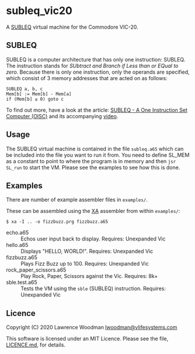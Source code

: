 subleq_vic20
============

A [SUBLEQ](https://techtinkering.com/articles/subleq-a-one-instruction-set-computer/ "SUBLEQ - A One Instruction Set Computer (OISC)") virtual machine for the Commodore VIC-20.


SUBLEQ
------
SUBLEQ is a computer architecture that has only one instruction: SUBLEQ.  The instruction stands for _SUbtract and Branch if Less than or EQual to zero_.  Because there is only one instruction, only the operands are specified, which consist of 3 memory addresses that are acted on as follows:

```` text
SUBLEQ a, b, c
Mem[b] := Mem[b] - Mem[a]
if (Mem[b] ≤ 0) goto c
````

To find out more, have a look at the article: [SUBLEQ - A One Instruction Set Computer (OISC)](https://techtinkering.com/articles/subleq-a-one-instruction-set-computer/) and its accompanying [video](https://www.youtube.com/watch?v=o0e7_U7ZmBM "SUBLEQ - A One Instruction Set Computer (OISC)").


Usage
-----

The SUBLEQ virtual machine is contained in the file `subleq.a65` which can be included into the file you want to run it from.  You need to define SL_MEM as a constant to point to where the program is in memory and then `jsr SL_run` to start the VM.  Please see the examples to see how this is done.


Examples
--------
There are number of example assembler files in `examples/`.

These can be assembled using the [XA](https://www.floodgap.com/retrotech/xa/) assembler from within `examples/`:

    $ xa -I .. -o fizzbuzz.prg fizzbuzz.a65

<dl>
  <dt>echo.a65</dt>
  <dd>Echos user input back to display.  Requires: Unexpanded Vic</dd>
  <dt>hello.a65</dt>
  <dd>Displays "HELLO, WORLD!".  Requires: Unexpanded Vic</dd>
  <dt>fizzbuzz.a65</dt>
  <dd>Plays Fizz Buzz up to 100.  Requires: Unexpanded Vic</dd>
  <dt>rock_paper_scissors.a65</dt>
  <dd>Play Rock, Paper, Scissors against the Vic.  Requires: 8k+</dd>
  <dt>sble.test.a65</dt>
  <dd>Tests the VM using the <code>sble</code> (SUBLEQ) instruction.  Requires: Unexpanded Vic</dd>
</dl>


Licence
-------
Copyright (C) 2020 Lawrence Woodman <lwoodman@vlifesystems.com>

This software is licensed under an MIT Licence.  Please see the file, [LICENCE.md](https://github.com/lawrencewoodman/subleq_vic20/blob/master/LICENCE.md), for details.
